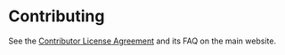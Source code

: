 # Contributing

See the [Contributor License Agreement](http://intellique.org/Contributor_License_agreement.html) and its FAQ on the main website.

